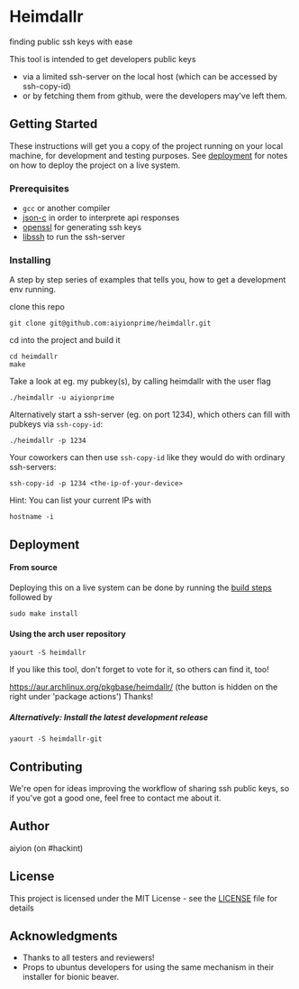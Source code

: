 # Heimdallr

finding public ssh keys with ease


This tool is intended to get developers public keys
* via a limited ssh-server on the local host (which can be accessed by ssh-copy-id)
* or by fetching them from github, were the developers may've left them.

## Getting Started

These instructions will get you a copy of the project running on your local machine, for development and testing purposes. See [deployment](#deployment) for notes on how to deploy the project on a live system.

### Prerequisites


* `gcc` or another compiler
* [json-c](https://github.com/json-c/json-c) in order to interprete api responses
* [openssl](https://github.com/openssl/openssl) for generating ssh keys
* [libssh](https://www.libssh.org/) to run the ssh-server


### Installing

A step by step series of examples that tells you, how to get a development env running.

clone this repo

```
git clone git@github.com:aiyionprime/heimdallr.git
```

cd into the project and build it

```
cd heimdallr
make
```

Take a look at eg. my pubkey(s), by calling heimdallr with the user flag

```
./heimdallr -u aiyionprime
```

Alternatively start a ssh-server (eg. on port 1234), which others can fill with pubkeys via `ssh-copy-id`:

```
./heimdallr -p 1234
```

Your coworkers can then use `ssh-copy-id` like they would do with ordinary ssh-servers:

```
ssh-copy-id -p 1234 <the-ip-of-your-device>
```

Hint: You can list your current IPs with

```
hostname -i
```


## Deployment

#### From source

Deploying this on a live system can be done by running the [build steps](#installing) followed by

```
sudo make install
```

#### Using the arch user repository

```
yaourt -S heimdallr
```

If you like this tool, don't forget to vote for it, so others can find it, too!

https://aur.archlinux.org/pkgbase/heimdallr/ (the button is hidden on the right under 'package actions')
Thanks!

##### Alternatively: Install the latest development release

```
yaourt -S heimdallr-git
```

## Contributing

We're open for ideas improving the workflow of sharing ssh public keys,
so if you've got a good one, feel free to contact me about it.

## Author

aiyion (on #hackint)

## License

This project is licensed under the MIT License - see the [LICENSE](LICENSE) file for details

## Acknowledgments

* Thanks to all testers and reviewers!
* Props to ubuntus developers for using the same mechanism in their installer for bionic beaver.
